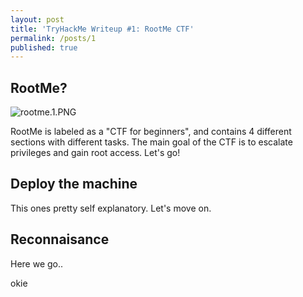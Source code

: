```yaml
---
layout: post
title: 'TryHackMe Writeup #1: RootMe CTF'
permalink: /posts/1
published: true
---
```

## RootMe?
![rootme.1.PNG]({{site.baseurl}}/_posts/rootme.1.PNG)

RootMe is labeled as a "CTF for beginners", and contains 4 different sections with different tasks. The main goal of the CTF is to escalate privileges and gain root access. Let's go!

## Deploy the machine

This ones pretty self explanatory. Let's move on.

## Reconnaisance

Here we go..

okie
